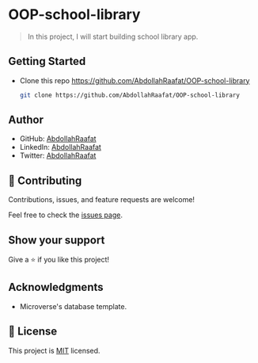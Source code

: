 # OOP-school-library
> In this project, I will start building school library app.


## Getting Started

- Clone this repo <https://github.com/AbdollahRaafat/OOP-school-library>

  ```bash
  git clone https://github.com/AbdollahRaafat/OOP-school-library
  ```

## Author

- GitHub: [AbdollahRaafat](https://github.com/AbdollahRaafat)
- LinkedIn: [AbdollahRaafat](https://www.linkedin.com/in/abdollah-raafat-886059221/)
- Twitter: [AbdollahRaafat](https://twitter.com/abdollah_raafat)


## 🤝 Contributing

Contributions, issues, and feature requests are welcome!

Feel free to check the [issues page](../../issues/).

## Show your support

Give a ⭐️ if you like this project!

## Acknowledgments

- Microverse's database template.

## 📝 License

This project is [MIT](./MIT.md) licensed.
